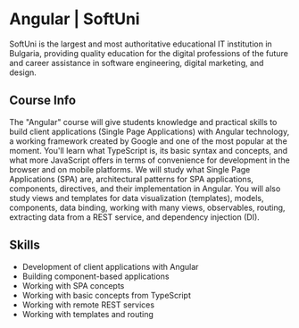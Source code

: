 # Angular | SoftUni

SoftUni is the largest and most authoritative educational IT institution in Bulgaria, providing quality education for the digital professions of the future and career assistance in software engineering, digital marketing, and design.

## Course Info

The "Angular" course will give students knowledge and practical skills to build client applications (Single Page Applications) with Angular technology, a working framework created by Google and one of the most popular at the moment. You'll learn what TypeScript is, its basic syntax and concepts, and what more JavaScript offers in terms of convenience for development in the browser and on mobile platforms. We will study what Single Page Applications (SPA) are, architectural patterns for SPA applications, components, directives, and their implementation in Angular. You will also study views and templates for data visualization (templates), models, components, data binding, working with many views, observables, routing, extracting data from a REST service, and dependency injection (DI).

## Skills

- Development of client applications with Angular
- Building component-based applications
- Working with SPA concepts
- Working with basic concepts from TypeScript
- Working with remote REST services
- Working with templates and routing